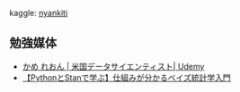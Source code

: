 kaggle: [nyankiti](https://www.kaggle.com/nynkiti)
## 勉強媒体

- [かめ れおん | 米国データサイエンティスト| Udemy](https://www.udemy.com/user/kame-reon/  "kame udemy")    
- [【PythonとStanで学ぶ】仕組みが分かるベイズ統計学入門](https://www.udemy.com/course/pythonstan/ "Python Stan udemy")
